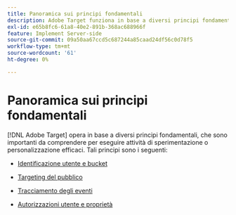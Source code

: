 ```yaml
---
title: Panoramica sui principi fondamentali
description: Adobe Target funziona in base a diversi principi fondamentali, importanti da comprendere per eseguire attività di sperimentazione o personalizzazione efficaci.
exl-id: e65b8fc6-61a8-40e2-891b-368ac688966f
feature: Implement Server-side
source-git-commit: 09a50aa67ccd5c687244a85caad24df56c0d78f5
workflow-type: tm+mt
source-wordcount: '61'
ht-degree: 0%

---
```


# Panoramica sui principi fondamentali

[!DNL Adobe Target] opera in base a diversi principi fondamentali, che sono importanti da comprendere per eseguire attività di sperimentazione o personalizzazione efficaci. Tali principi sono i seguenti:

* [Identificazione utente e bucket](user-identification-and-bucketing.md)

* [Targeting del pubblico](audience-targeting.md)

* [Tracciamento degli eventi](event-tracking.md)

* [Autorizzazioni utente e proprietà](user-permissions-and-properties.md)
